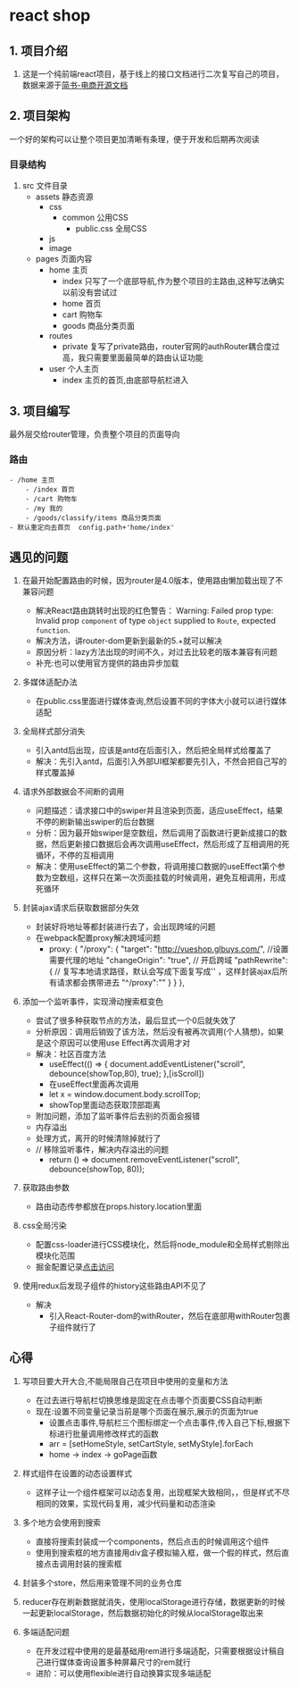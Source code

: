 # react shop
## **1. 项目介绍**
1. 这是一个纯前端react项目，基于线上的接口文档进行二次复写自己的项目，数据来源于[简书-电商开源文档](https://www.jianshu.com/p/a5bad5245fa5)

## **2. 项目架构**
一个好的架构可以让整个项目更加清晰有条理，便于开发和后期再次阅读

### **目录结构**
1. src 文件目录
    - assets 静态资源
        - css
            - common 公用CSS
                - public.css 全局CSS
        - js
        - image
    - pages  页面内容
        - home 主页
            - index 只写了一个底部导航,作为整个项目的主路由,这种写法确实以前没有尝试过
            - home 首页
            - cart 购物车
            - goods 商品分类页面
        - routes
            - private 复写了private路由，router官网的authRouter耦合度过高，我只需要里面最简单的路由认证功能
        - user  个人主页
            - index  主页的首页,由底部导航栏进入

## **3. 项目编写**
最外层交给router管理，负责整个项目的页面导向
### 路由
    - /home 主页
        - /index 首页
        - /cart 购物车
        - /my 我的
        - /goods/classify/items 商品分类页面
    - 默认重定向去首页  config.path+'home/index'

## 遇见的问题
1. 在最开始配置路由的时候，因为router是4.0版本，使用路由懒加载出现了不兼容问题
    - 解决React路由跳转时出现的红色警告： Warning: Failed prop type: Invalid prop `component` of type `object` supplied to `Route`, expected `function`.
    - 解决方法，讲router-dom更新到最新的5.+就可以解决
    - 原因分析：lazy方法出现的时间不久，对过去比较老的版本兼容有问题
    - 补充:也可以使用官方提供的路由异步加载

2. 多媒体适配办法
    - 在public.css里面进行媒体查询,然后设置不同的字体大小就可以进行媒体适配

3. 全局样式部分消失
    - 引入antd后出现，应该是antd在后面引入，然后把全局样式给覆盖了
    - 解决：先引入antd，后面引入外部UI框架都要先引入，不然会把自己写的样式覆盖掉

4. 请求外部数据会不间断的调用
    - 问题描述：请求接口中的swiper并且渲染到页面，适应useEffect，结果不停的刷新输出swiper的后台数据
    - 分析：因为最开始swiper是空数组，然后调用了函数进行更新成接口的数据，然后更新接口数据后会再次调用useEffect，然后形成了互相调用的死循环，不停的互相调用
    - 解决：使用useEffect的第二个参数，将调用接口数据的useEffect第个参数为空数组，这样只在第一次页面挂载的时候调用，避免互相调用，形成死循环

5. 封装ajax请求后获取数据部分失效
    - 封装好将地址等都封装进行去了，会出现跨域的问题
    - 在webpack配置proxy解决跨域问题
        - proxy: {
            "/proxy": {
                "target": "http://vueshop.glbuys.com/", //设置需要代理的地址
                "changeOrigin": "true", // 开启跨域
                "pathRewrite": { // 复写本地请求路径，默认会写成下面复写成''  ，这样封装ajax后所有请求都会携带进去
                "^/proxy":""
                }
            }
        },

6. 添加一个监听事件，实现滑动搜索框变色
    - 尝试了很多种获取节点的方法，最后显式一个0后就失效了
    - 分析原因：调用后销毁了该方法，然后没有被再次调用(个人猜想)，如果是这个原因可以使用use
    Effect再次调用才对
    - 解决：社区百度方法
        - useEffect(() => {
            document.addEventListener("scroll", debounce(showTop,80), true);
        },[isScroll]) 
        - 在useEffect里面再次调用
        - let x = window.document.body.scrollTop;
        - showTop里面动态获取顶部距离
    - 附加问题，添加了监听事件后去别的页面会报错
    - 内存溢出
    - 处理方式，离开的时候清除掉就行了
    - // 移除监听事件，解决内存溢出的问题
        - return () => document.removeEventListener("scroll", debounce(showTop, 80));

7. 获取路由参数
    - 路由动态传参都放在props.history.location里面

8. css全局污染
    - 配置css-loader进行CSS模块化，然后将node_module和全局样式剔除出模块化范围
    - 掘金配置记录[点击访问](https://juejin.cn/post/6967621876126318605)

9. 使用redux后发现子组件的history这些路由API不见了
    - 解决
        - 引入React-Router-dom的withRouter，然后在底部用withRouter包裹子组件就行了

## 心得
1. 写项目要大开大合,不能局限自己在项目中使用的变量和方法
    - 在过去进行导航栏切换思维是固定在点击哪个页面要CSS自动判断
    - 现在:设置不同变量记录当前是哪个页面在展示,展示的页面为true
        - 设置点击事件,导航栏三个图标绑定一个点击事件,传入自己下标,根据下标进行批量调用修改样式的函数
        - arr = [setHomeStyle, setCartStyle, setMyStyle].forEach
        - home -> index -> goPage函数

2. 样式组件在设置的动态设置样式
    - 这样子让一个组件框架可以动态复用，出现框架大致相同，，但是样式不尽相同的效果，实现代码复用，减少代码量和动态渲染

3. 多个地方会使用到搜索
    - 直接将搜索封装成一个components，然后点击的时候调用这个组件
    - 使用到搜索框的地方直接用div盒子模拟输入框，做一个假的样式，然后直接点击调用封装的搜索框

4. 封装多个store，然后用来管理不同的业务仓库

5. reducer存在刷新数据就消失，使用localStorage进行存储，数据更新的时候一起更新localStorage，然后数据初始化的时候从localStorage取出来

6. 多端适配问题
    - 在开发过程中使用的是最基础用rem进行多端适配，只需要根据设计稿自己进行媒体查询设置多种屏幕尺寸的rem就行
    - 进阶：可以使用flexible进行自动换算实现多端适配